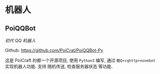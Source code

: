 # 机器人

## PoiQQBot

*初代 QQ 机器人*  

Github: <https://github.com/PoiCrat/PoiQQBot-Py>

这是 PoiCraft 的都一个开源项目, 使用 `Python3` 编写, 通过 `酷Q+cqhttp+nonebot` 实现机器人功能. 支持 随机传送, 检查服务器状态 等功能.